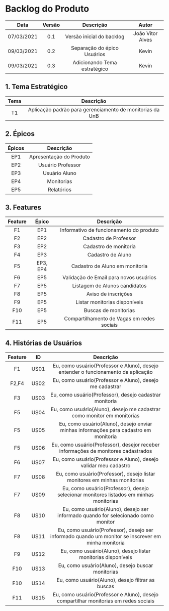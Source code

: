 # Backlog do Produto


|Data|Versão|Descrição|Autor|
|:--:|:--:|:--:|:---:|
| 07/03/2021 | 0.1 | Versão inicial do backlog | João Vitor Alves |
| 09/03/2021 | 0.2 | Separação do épico Usuários | Kevin |
| 09/03/2021 | 0.3 | Adicionando Tema estratégico | Kevin |


## 1. Tema Estratégico
|Tema|Descrição|
|:--:|:--:|
|T1|Aplicação padrão para gerenciamento de monitorias da UnB|


## 2. Épicos

|Épicos|Descrição|
|:--:|:--:|
|EP1|Apresentação do Produto|
|EP2|Usuário Professor      |
|EP3|Usuário Aluno          |
|EP4|Monitorias             |
|EP5|Relatórios             |


## 3. Features

|Feature|Épico|Descrição|
|:--:|:--:|:--:|
|F1|EP1| Informativo de funcionamento do produto    |
|F2|EP2| Cadastro de Professor                      |
|F3|EP2| Cadastro de monitoria                        |
|F4|EP3| Cadastro de Aluno                          |
|F5|EP3, EP4| Cadastro de Aluno em monitoria        |
|F6|EP5| Validação de Email para novos usuários     |
|F7|EP5| Listagem de Alunos candidatos           |
|F8|EP5| Aviso de inscrições                        |
|F9|EP5| Listar monitorias disponíveis                |
|F10|EP5| Buscas de monitorias                        |
|F11|EP5| Compartilhamento de Vagas em redes sociais|


## 4. Histórias de Usuários

|Feature|ID|Descrição|
|:--:|-----|:--:|
|F1|US01| Eu, como usuário(Professor e Aluno), desejo entender o funcionamento da aplicação|
|F2,F4|US02| Eu, como usuário(Professor e Aluno), desejo me cadastrar|
|F3|US03| Eu, como usuário(Professor), desejo cadastrar monitoria|
|F5|US04| Eu, como usuário(Aluno), desejo me cadastrar como monitor em monitorias|
|F5|US05| Eu, como usuário(Aluno), desejo enviar minhas informações para cadastro em monitoria|
|F5|US06| Eu, como usuário(Professor), desejor receber informações de monitores cadastrados|
|F6|US07| Eu, como usuário(Professor e Aluno), desejo validar meu cadastro|
|F7|US08| Eu, como usuário(Professor), desejo listar monitores em minhas monitorias|
|F7|US09| Eu, como usuário(Professor), desejo selecionar monitores listados em minhas monitorias|
|F8|US10| Eu, como usuário(Aluno), desejo ser informado quando for selecionado como monitor|
|F8|US11| Eu, como usuário(Professor), desejo ser informado quando um monitor se inscrever em minha monitoria|
|F9|US12| Eu, como usuário(Aluno), desejo listar monitorias disponíveis|
|F10|US13| Eu, como usuário(Aluno), desejo buscar monitorias|
|F10|US14| Eu, como usuário(Aluno), desejo filtrar as buscas|
|F11|US15| Eu, como usuário(Professor e Aluno), desejo compartilhar monitorias em redes sociais|
